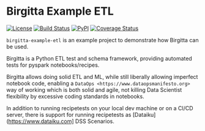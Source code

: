 # Birgitta Example ETL

[![License](https://img.shields.io/badge/license-MIT-blue.svg)](https://en.wikipedia.org/wiki/MIT_License)
[![Build Status](https://travis-ci.com/telia-oss/birgitta-example-etl.svg?branch=master)](https://travis-ci.org/telia-oss/birgitta-example-etl)
[![PyPI](https://img.shields.io/pypi/v/birgitta-example-etl.svg)](https://pypi.python.org/pypi/birgitta-example-etl)
[![Coverage Status](https://coveralls.io/repos/github/telia-oss/birgitta-example-etl/badge.svg?branch=master)](https://coveralls.io/github/telia-oss/birgitta-example-etl?branch=master)

`birgitta-example-etl` is an example project to
demonstrate how Birgitta can be used.

Birgitta is a Python ETL test and schema framework,
providing automated tests for pyspark notebooks/recipes.

Birgitta allows doing solid ETL and ML, while still liberally
allowing imperfect notebook code, enabling a
`DataOps <https://www.dataopsmanifesto.org>` way of
working which is both solid and agile, not killing
Data Scientist flexibility by excessive coding standards in notebooks.

In addition to running recipetests on your local dev machine or on
a CI/CD server, there is support for running recipetests
as [Dataiku](https://www.dataiku.com] DSS Scenarios.